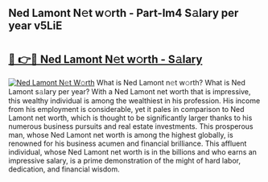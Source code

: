 ## Ned Lamont N𝚎t w𝚘rth - Part-Im4 S𝚊lary per year v5LiE

# <h2><a href="http://gc2hlw.nevu.top/?p=Ned+Lamont">🔗 👉🔴 Ned Lamont N𝚎t w𝚘rth - S𝚊lary</a></h2>

[![Ned Lamont N𝚎t W𝚘rth](https://i.imgur.com/Oavwk0R.jpeg)](http://gc2hlw.nevu.top/?p=Ned+Lamont)
What is Ned Lamont n𝚎t w𝚘rth? What is Ned Lamont s𝚊lary per year?
With a Ned Lamont net worth that is impressive, this wealthy individual is among the wealthiest in his profession. His income from his employment is considerable, yet it pales in comparison to Ned Lamont net worth, which is thought to be significantly larger thanks to his numerous business pursuits and real estate investments. This prosperous man, whose Ned Lamont net worth is among the highest globally, is renowned for his business acumen and financial brilliance. This affluent individual, whose Ned Lamont net worth is in the billions and who earns an impressive salary, is a prime demonstration of the might of hard labor, dedication, and financial wisdom.
